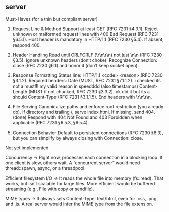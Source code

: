 server
--- 

Must-Haves (for a thin but compliant server)

1. Request Line & Method
Support at least GET (RFC 7231 §4.3.1).
Reject unknown or malformed request lines with 400 Bad Request (RFC 7231 §6.5.1).
Host header is mandatory in HTTP/1.1 (RFC 7230 §5.4). If absent, respond 400.

2. Header Handling
Read until CRLFCRLF (\r\n\r\n) not just \n\n (RFC 7230 §3.5).
Ignore unknown headers (don’t choke).
Recognize Connection: close (RFC 7230 §6.1) and honor it (don’t keep socket open).

3. Response Formatting
Status line: HTTP/1.1 \<code\> \<reason\> (RFC 7230 §3.1.2).
Required headers:
Date (MUST, RFC 7231 §7.1.1.2). i checked its not a must!!! my valid reason in speedddd (also timestamps)
Content-Length (MUST if not chunked, RFC 7230 §3.3.2). ok did it but its a should
Content-Type (RFC 7231 §3.1.1.5).
End headers with \r\n\r\n.

4. File Serving
Canonicalize paths and enforce root restriction (you already do).
If directory and trailing /, serve index.html. If missing, send 404. (done)
Respond with 404 Not Found and 403 Forbidden when applicable (RFC 7231 §6.5.3, §6.5.4).

5. Connection Behavior
Default to persistent connections (RFC 7230 §6.3), but you can simplify by always closing with Connection: close.

Not yet implemented 

Concurrency → Right now,  processes each connection in a blocking loop. If one client is slow, others wait. A “concurrent server” would need thread::spawn, async, or a threadpool.

Efficient filesystem I/O → It reads the whole file into memory (fs::read). That works, but isn’t scalable for large files. More efficient would be buffered streaming (e.g., File with copy or sendfile).

MIME types → It always sets Content-Type: text/html, even for .css, .png, and .js. A real server would infer the MIME type from the file extension.

